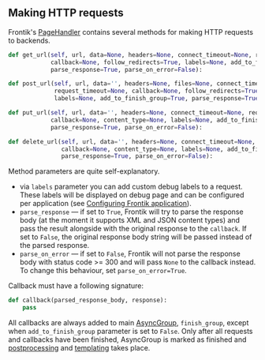 ## Making HTTP requests

Frontik's [PageHandler](/frontik/handler.py) contains several methods for making HTTP requests to backends.

```python
def get_url(self, url, data=None, headers=None, connect_timeout=None, request_timeout=None,
            callback=None, follow_redirects=True, labels=None, add_to_finish_group=True,
            parse_response=True, parse_on_error=False):
```

```python
def post_url(self, url, data='', headers=None, files=None, connect_timeout=None,
             request_timeout=None, callback=None, follow_redirects=True, content_type=None,
             labels=None, add_to_finish_group=True, parse_response=True, parse_on_error=False):
```

```python
def put_url(self, url, data='', headers=None, connect_timeout=None, request_timeout=None,
            callback=None, content_type=None, labels=None, add_to_finish_group=True,
            parse_response=True, parse_on_error=False):
```

```python
def delete_url(self, url, data='', headers=None, connect_timeout=None, request_timeout=None,
               callback=None, content_type=None, labels=None, add_to_finish_group=True,
               parse_response=True, parse_on_error=False):
```

Method parameters are quite self-explanatory.
* via `labels` parameter you can add custom debug labels to a request. These labels will be displayed
on debug page and can be configured per application (see [Configuring Frontik application](/docs/config-app.md)).
* `parse_response` — if set to `True`, Frontik will try to parse the response body
(at the moment it supports XML and JSON content types) and pass the result alongside with the original response
to the `callback`. If set to `False`, the original response body string will be passed instead of the parsed response.
* `parse_on_error` — if set to `False`, Frontik will not parse the response body with
status code >= 300 and will pass `None` to the callback instead. To change this behaviour, set
`parse_on_error=True`.

Callback must have a following signature:

```python
def callback(parsed_response_body, response):
    pass
```

All callbacks are always added to main [AsyncGroup](/frontik/async.py), `finish_group`,
except when `add_to_finish_group` parameter is set to `False`. Only after all requests and callbacks
have been finished, AsyncGroup is marked as finished and
[postprocessing](/docs/postprocessing.md) and [templating](/docs/producers.md) takes place.
